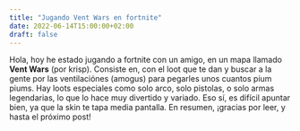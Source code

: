 ```yaml
---
title: "Jugando Vent Wars en fortnite"
date: 2022-06-14T15:00:00+02:00
draft: false
---
```


Hola, hoy he estado jugando a fortnite con un amigo, en un mapa llamado **Vent Wars** (por krisp).
Consiste en, con el loot que te dan y buscar a la gente por las ventilaciónes (amogus) para pegarles unos cuantos pium piums.
Hay loots especiales como solo arco, solo pistolas, o solo armas legendarias, lo que lo hace muy divertido y variado.
Eso sí, es difícil apuntar bien, ya que la skin te tapa media pantalla.
En resumen, ¡gracias por leer, y hasta el próximo post!
